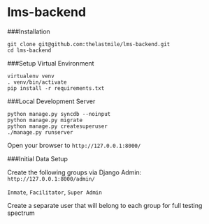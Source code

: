 # lms-backend


###Installation
```
git clone git@github.com:thelastmile/lms-backend.git
cd lms-backend
```

###Setup Virtual Environment
```
virtualenv venv
. venv/bin/activate
pip install -r requirements.txt
```

###Local Development Server
```
python manage.py syncdb --noinput
python manage.py migrate
python manage.py createsuperuser
./manage.py runserver
```

Open your browser to ```http://127.0.0.1:8000/```

###Initial Data Setup

Create the following groups via Django Admin: `http://127.0.0.1:8000/admin/`

`Inmate`, `Facilitator`, `Super Admin`

Create a separate user that will belong to each group for full testing spectrum
